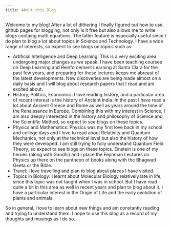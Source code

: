 ```yaml
---
title: About this Blog
---
```


Welcome to my blog! After a lot of dithering I finally figured out how to use github pages for blogging, not only is it free but also allows me to
write blogs containg math equations. The latter feature is especially useful since I do plan to blog a lot about topics in Science and Technology.
I have a wide range of interests, so expect to see blogs on topics such as:

- Artificial Intelligence and Deep Learning: This is a very exciting area undergoing major changes as we speak. I have been teaching courses on Deep Learning and Reinforcement Learning at Santa Clara for the past few years, and preparing for these lectures keeps me abreast of the latest developments. New discoveries are being made almost on a daily basis and I will blog about research papers that I read and am excited about.
- History, Politics, Economics: I love reading history, and a particular area of recent interest is the history of Ancient India. In the past I have read a lot about Ancient Greece and Rome as well as years around the time of the Renaissance in Europe. Combining this with my interest in Science, I am also deeply interested in the history and philosophy of Science and the Scientific Method, so expect to see blogs on these topics.
- Physics and Mathematics: Physics was my first love back in my school and college days and I love to read about Relativity and Quantum Mechanics, not only at the technical level but also the history of how they were developed. I am still trying to fully understand Quantum Field Theory, so expect to see blogs on these topics. Einstein is one of my heroes (along with Gandhi) and I place the Feynman Lectures on Physics up there on the pantheon of books along with the Bhagwad Geeta or the Bible.
- Travel: I love travelling and plan to blog about places I have visited.
- Topics in Biology: I learnt about Molecular Biology relatively late in life, since this topic was not taught when I was in school. But I have read quite a bit in this area as well in recent years and plan to blog about it. I have a particular interest in the Origin of Life and the early evolution of plants and animals.

So in general, I love to learn about new things and am constantly reading and trying to understand them. I hope to use this blog as a record of my thoughts and musings as I do so.
